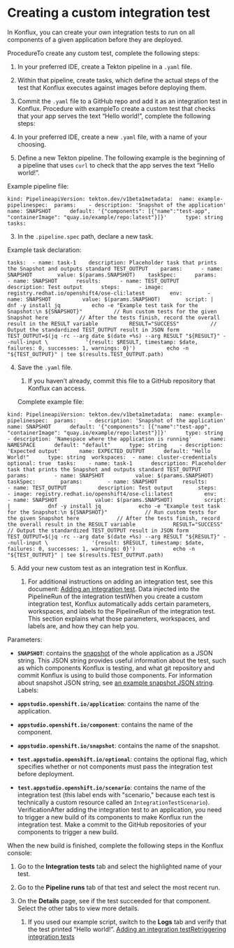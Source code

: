 Creating a custom integration test
==================================

In Konflux, you can create your own integration tests to run on all components of a given application before they are deployed.

ProcedureTo create any custom test, complete the following steps:

1. In your preferred IDE, create a Tekton pipeline in a `.yaml` file.
2. Within that pipeline, create tasks, which define the actual steps of the test that Konflux executes against images before deploying them.
3. Commit the `.yaml` file to a GitHub repo and add it as an integration test in Konflux.
Procedure with exampleTo create a custom test that checks that your app serves the text “Hello world!”, complete the following steps:

1. In your preferred IDE, create a new `.yaml` file, with a name of your choosing.
2. Define a new Tekton pipeline. The following example is the beginning of a pipeline that uses `curl` to check that the app serves the text “Hello world!”.

Example pipeline file:


```
kind: PipelineapiVersion: tekton.dev/v1beta1metadata:  name: example-pipelinespec:  params:    - description: 'Snapshot of the application'      name: SNAPSHOT      default: '{"components": [{"name":"test-app", "containerImage": "quay.io/example/repo:latest"}]}'      type: string  tasks:
```
3. In the `.pipeline.spec` path, declare a new task.

Example task declaration:


```
tasks:  - name: task-1    description: Placeholder task that prints the Snapshot and outputs standard TEST_OUTPUT    params:      - name: SNAPSHOT        value: $(params.SNAPSHOT)    taskSpec:      params:      - name: SNAPSHOT      results:      - name: TEST_OUTPUT        description: Test output      steps:      - image: registry.redhat.io/openshift4/ose-cli:latest        env:        - name: SNAPSHOT          value: $(params.SNAPSHOT)        script: |          dnf -y install jq          echo -e "Example test task for the Snapshot:\n ${SNAPSHOT}"          // Run custom tests for the given Snapshot here          // After the tests finish, record the overall result in the RESULT variable          RESULT="SUCCESS"          // Output the standardized TEST_OUTPUT result in JSON form          TEST_OUTPUT=$(jq -rc --arg date $(date +%s) --arg RESULT "${RESULT}" --null-input \            '{result: $RESULT, timestamp: $date, failures: 0, successes: 1, warnings: 0}')          echo -n "${TEST_OUTPUT}" | tee $(results.TEST_OUTPUT.path)
```
4. Save the `.yaml` file.


	1. If you haven’t already, commit this file to a GitHub repository that Konflux can access.
	
	Complete example file:
```
kind: PipelineapiVersion: tekton.dev/v1beta1metadata:  name: example-pipelinespec:  params:    - description: 'Snapshot of the application'      name: SNAPSHOT      default: '{"components": [{"name":"test-app", "containerImage": "quay.io/example/repo:latest"}]}'      type: string    - description: 'Namespace where the application is running'      name: NAMESPACE      default: "default"      type: string    - description: 'Expected output'      name: EXPECTED_OUTPUT      default: "Hello World!"      type: string  workspaces:  - name: cluster-credentials    optional: true  tasks:    - name: task-1      description: Placeholder task that prints the Snapshot and outputs standard TEST_OUTPUT      params:        - name: SNAPSHOT          value: $(params.SNAPSHOT)      taskSpec:        params:        - name: SNAPSHOT        results:        - name: TEST_OUTPUT          description: Test output        steps:        - image: registry.redhat.io/openshift4/ose-cli:latest          env:          - name: SNAPSHOT            value: $(params.SNAPSHOT)          script: |            dnf -y install jq            echo -e "Example test task for the Snapshot:\n ${SNAPSHOT}"            // Run custom tests for the given Snapshot here            // After the tests finish, record the overall result in the RESULT variable            RESULT="SUCCESS"            // Output the standardized TEST_OUTPUT result in JSON form            TEST_OUTPUT=$(jq -rc --arg date $(date +%s) --arg RESULT "${RESULT}" --null-input \              '{result: $RESULT, timestamp: $date, failures: 0, successes: 1, warnings: 0}')            echo -n "${TEST_OUTPUT}" | tee $(results.TEST_OUTPUT.path)
```
5. Add your new custom test as an integration test in Konflux.


	1. For additional instructions on adding an integration test, see this document: [Adding an integration test](../proc_adding_an_integration_test/).
Data injected into the PipelineRun of the integration testWhen you create a custom integration test, Konflux automatically adds certain parameters, workspaces, and labels to the PipelineRun of the integration test. This section explains what those parameters, workspaces, and labels are, and how they can help you.

Parameters:

* **`SNAPSHOT`**: contains the [snapshot](../../../glossary/#_snapshot) of the whole application as a JSON string. This JSON string provides useful information about the test, such as which components Konflux is testing, and what git repository and commit Konflux is using to build those components. For information about snapshot JSON string, see [an example snapshot JSON string](https://github.com/redhat-appstudio/integration-examples/blob/main/examples/snapshot_json_string_example).
Labels:

* **`appstudio.openshift.io/application`**: contains the name of the application.
* **`appstudio.openshift.io/component`**: contains the name of the component.
* **`appstudio.openshift.io/snapshot`**: contains the name of the snapshot.
* **`test.appstudio.openshift.io/optional`**: contains the optional flag, which specifies whether or not components must pass the integration test before deployment.
* **`test.appstudio.openshift.io/scenario`**: contains the name of the integration test (this label ends with "scenario," because each test is technically a custom resource called an `IntegrationTestScenario`).
VerificationAfter adding the integration test to an application, you need to trigger a new build of its components to make Konflux run the integration test. Make a commit to the GitHub repositories of your components to trigger a new build.

When the new build is finished, complete the following steps in the Konflux console:

1. Go to the **Integration tests** tab and select the highlighted name of your test.
2. Go to the **Pipeline runs** tab of that test and select the most recent run.
3. On the **Details** page, see if the test succeeded for that component. Select the other tabs to view more details.


	1. If you used our example script, switch to the **Logs** tab and verify that the test printed “Hello world!”.
[Adding an integration test](../proc_adding_an_integration_test/)[Retriggering integration tests](../proc_retriggering_integration_tests/)